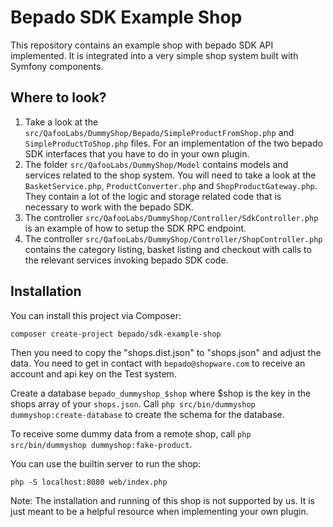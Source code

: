 # Bepado SDK Example Shop

This repository contains an example shop with bepado SDK API implemented. It
is integrated into a very simple shop system built with Symfony components.

## Where to look?

1. Take a look at the
   ``src/QafooLabs/DummyShop/Bepado/SimpleProductFromShop.php`` and
   ``SimpleProductToShop.php`` files.  For an implementation of the two bepado
   SDK interfaces that you have to do in your own plugin.
2. The folder ``src/QafooLabs/DummyShop/Model`` contains models and services
   related to the shop system.  You will need to take a look at the
   ``BasketService.php``, ``ProductConverter.php`` and
   ``ShopProductGateway.php``.  They contain a lot of the logic and storage
   related code that is necessary to work with the bepado SDK.
3. The controller ``src/QafooLabs/DummyShop/Controller/SdkController.php`` is
   an example of how to setup the SDK RPC endpoint.
4. The controller ``src/QafooLabs/DummyShop/Controller/ShopController.php``
   contains the category listing, basket listing and checkout with calls to the
   relevant services invoking bepado SDK code.

## Installation

You can install this project via Composer:

    composer create-project bepado/sdk-example-shop

Then you need to copy the "shops.dist.json" to "shops.json" and adjust the
data. You need to get in contact with `bepado@shopware.com` to receive an
account and api key on the Test system.

Create a database ``bepado_dummyshop_$shop`` where $shop is the key in the shops
array of your ``shops.json``. Call ``php src/bin/dummyshop dummyshop:create-database``
to create the schema for the database.

To receive some dummy data from a remote shop, call ``php src/bin/dummyshop dummyshop:fake-product``.

You can use the builtin server to run the shop:

    php -S localhost:8080 web/index.php

Note: The installation and running of this shop is not supported by us. It is
just meant to be a helpful resource when implementing your own plugin.
